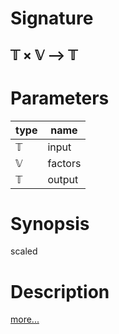 # Signature
## 𝕋 × 𝕍 ⟶ 𝕋

# Parameters

| type | name |
|------|------|
|𝕋|input|
|𝕍|factors|
|𝕋|output|

# Synopsis
scaled

# Description

[more...](https://en.wikipedia.org/wiki/Scaling_(geometry))